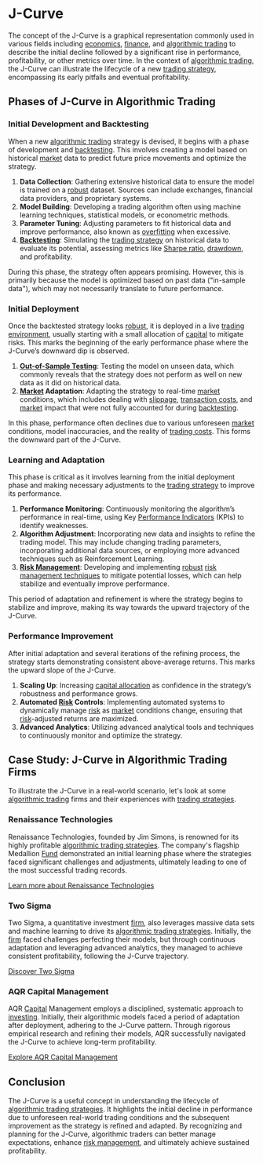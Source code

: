 # J-Curve

The concept of the J-Curve is a graphical representation commonly used in various fields including [economics](../e/economics.md), [finance](../f/finance.md), and [algorithmic trading](../a/accountability.md) to describe the initial decline followed by a significant rise in performance, profitability, or other metrics over time. In the context of [algorithmic trading](../a/accountability.md), the J-Curve can illustrate the lifecycle of a new [trading strategy](../t/trading_strategy.md), encompassing its early pitfalls and eventual profitability.

## Phases of J-Curve in Algorithmic Trading

### Initial Development and Backtesting

When a new [algorithmic trading](../a/accountability.md) strategy is devised, it begins with a phase of development and [backtesting](../b/backtesting.md). This involves creating a model based on historical [market](../m/market.md) data to predict future price movements and optimize the strategy.

1. **Data Collection**: Gathering extensive historical data to ensure the model is trained on a [robust](../r/robust.md) dataset. Sources can include exchanges, financial data providers, and proprietary systems.
2. **Model Building**: Developing a trading algorithm often using machine learning techniques, statistical models, or econometric methods.
3. **Parameter Tuning**: Adjusting parameters to fit historical data and improve performance, also known as [overfitting](../o/overfitting.md) when excessive.
4. **[Backtesting](../b/backtesting.md)**: Simulating the [trading strategy](../t/trading_strategy.md) on historical data to evaluate its potential, assessing metrics like [Sharpe ratio](../s/sharpe_ratio.md), [drawdown](../d/drawdown.md), and profitability.

During this phase, the strategy often appears promising. However, this is primarily because the model is optimized based on past data ("in-sample data"), which may not necessarily translate to future performance.

### Initial Deployment

Once the backtested strategy looks [robust](../r/robust.md), it is deployed in a live [trading environment](../t/trading_environment.md), usually starting with a small allocation of [capital](../c/capital.md) to mitigate risks. This marks the beginning of the early performance phase where the J-Curve’s downward dip is observed.

1. **[Out-of-Sample Testing](../o/out-of-sample_testing.md)**: Testing the model on unseen data, which commonly reveals that the strategy does not perform as well on new data as it did on historical data.
2. **[Market](../m/market.md) Adaptation**: Adapting the strategy to real-time [market](../m/market.md) conditions, which includes dealing with [slippage](../s/slippage.md), [transaction costs](../t/transaction_costs.md), and [market](../m/market.md) impact that were not fully accounted for during [backtesting](../b/backtesting.md).

In this phase, performance often declines due to various unforeseen [market](../m/market.md) conditions, model inaccuracies, and the reality of [trading costs](../t/trading_costs.md). This forms the downward part of the J-Curve.

### Learning and Adaptation

This phase is critical as it involves learning from the initial deployment phase and making necessary adjustments to the [trading strategy](../t/trading_strategy.md) to improve its performance.

1. **Performance Monitoring**: Continuously monitoring the algorithm’s performance in real-time, using Key [Performance Indicators](../p/performance_indicators.md) (KPIs) to identify weaknesses.
2. **Algorithm Adjustment**: Incorporating new data and insights to refine the trading model. This may include changing trading parameters, incorporating additional data sources, or employing more advanced techniques such as Reinforcement Learning.
3. **[Risk Management](../r/risk_management.md)**: Developing and implementing [robust](../r/robust.md) [risk management techniques](../r/risk_management_techniques.md) to mitigate potential losses, which can help stabilize and eventually improve performance.

This period of adaptation and refinement is where the strategy begins to stabilize and improve, making its way towards the upward trajectory of the J-Curve.

### Performance Improvement

After initial adaptation and several iterations of the refining process, the strategy starts demonstrating consistent above-average returns. This marks the upward slope of the J-Curve.

1. **Scaling Up**: Increasing [capital allocation](../c/capital_allocation.md) as confidence in the strategy’s robustness and performance grows.
2. **Automated [Risk](../r/risk.md) Controls**: Implementing automated systems to dynamically manage [risk](../r/risk.md) as [market](../m/market.md) conditions change, ensuring that [risk](../r/risk.md)-adjusted returns are maximized.
3. **Advanced Analytics**: Utilizing advanced analytical tools and techniques to continuously monitor and optimize the strategy.

## Case Study: J-Curve in Algorithmic Trading Firms

To illustrate the J-Curve in a real-world scenario, let's look at some [algorithmic trading](../a/accountability.md) firms and their experiences with [trading strategies](../t/trading_strategies.md).

### Renaissance Technologies

Renaissance Technologies, founded by Jim Simons, is renowned for its highly profitable [algorithmic trading strategies](../a/algorithmic_trading_strategies.md). The company's flagship Medallion [Fund](../f/fund.md) demonstrated an initial learning phase where the strategies faced significant challenges and adjustments, ultimately leading to one of the most successful trading records.

[Learn more about Renaissance Technologies](https://www.rentech.com/)

### Two Sigma

Two Sigma, a quantitative investment [firm](../f/firm.md), also leverages massive data sets and machine learning to drive its [algorithmic trading strategies](../a/algorithmic_trading_strategies.md). Initially, the [firm](../f/firm.md) faced challenges perfecting their models, but through continuous adaptation and leveraging advanced analytics, they managed to achieve consistent profitability, following the J-Curve trajectory.

[Discover Two Sigma](https://www.twosigma.com/)

### AQR Capital Management

AQR [Capital](../c/capital.md) Management employs a disciplined, systematic approach to [investing](../i/investing.md). Initially, their algorithmic models faced a period of adaptation after deployment, adhering to the J-Curve pattern. Through rigorous empirical research and refining their models, AQR successfully navigated the J-Curve to achieve long-term profitability.

[Explore AQR Capital Management](https://www.aqr.com/)

## Conclusion

The J-Curve is a useful concept in understanding the lifecycle of [algorithmic trading strategies](../a/algorithmic_trading_strategies.md). It highlights the initial decline in performance due to unforeseen real-world trading conditions and the subsequent improvement as the strategy is refined and adapted. By recognizing and planning for the J-Curve, algorithmic traders can better manage expectations, enhance [risk management](../r/risk_management.md), and ultimately achieve sustained profitability.